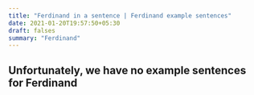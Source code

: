 ```yaml
---
title: "Ferdinand in a sentence | Ferdinand example sentences"
date: 2021-01-20T19:57:50+05:30
draft: falses
summary: "Ferdinand"
---
```

## Unfortunately, we have no example sentences for Ferdinand                 
